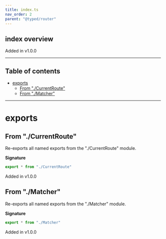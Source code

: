 ```yaml
---
title: index.ts
nav_order: 2
parent: "@typed/router"
---
```


## index overview

Added in v1.0.0

---

<h2 class="text-delta">Table of contents</h2>

- [exports](#exports)
  - [From "./CurrentRoute"](#from-currentroute)
  - [From "./Matcher"](#from-matcher)

---

# exports

## From "./CurrentRoute"

Re-exports all named exports from the "./CurrentRoute" module.

**Signature**

```ts
export * from "./CurrentRoute"
```

Added in v1.0.0

## From "./Matcher"

Re-exports all named exports from the "./Matcher" module.

**Signature**

```ts
export * from "./Matcher"
```

Added in v1.0.0
